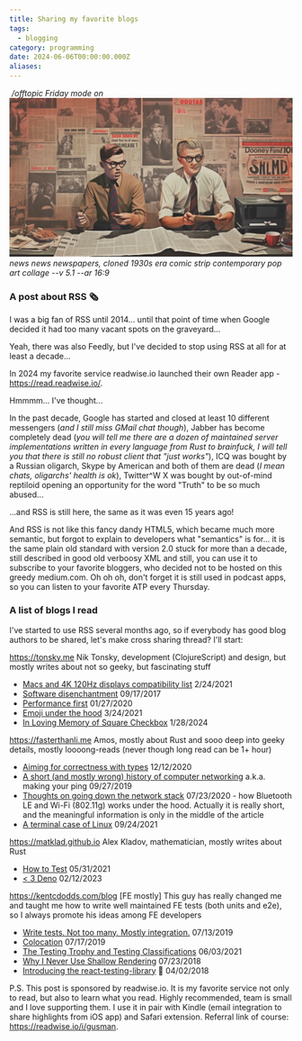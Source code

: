 ```yaml
---
title: Sharing my favorite blogs
tags:
  - blogging
category: programming
date: 2024-06-06T00:00:00.000Z
aliases:
---
```

 _/offtopic Friday mode on_
 
![A picture of two journalists working on a newspaper](./news.webp)
_news news newspapers, cloned 1930s era comic strip contemporary pop art collage --v 5.1 --ar 16:9_
### A post about RSS 🗞️

I was a big fan of RSS until 2014... until that point of time when Google decided it had too many vacant spots on the graveyard...

Yeah, there was also Feedly, but I've decided to stop using RSS at all for at least a decade...

In 2024 my favorite service readwise.io launched their own Reader app - https://read.readwise.io/.

Hmmmm... I've thought...



In the past decade, Google has started and closed at least 10 different messengers (_and I still miss GMail chat though_), Jabber has become completely dead (_you will tell me there are a dozen of maintained server implementations written in every language from Rust to brainfuck, I will tell you that there is still no robust client that "just works"_), ICQ was bought by a Russian oligarch, Skype by American and both of them are dead (_I mean chats, oligarchs' health is ok_), Twitter^W X was bought by out-of-mind reptiloid opening an opportunity for the word "Truth" to be so much abused...

  

...and RSS is still here, the same as it was even 15 years ago!

And RSS is not like this fancy dandy HTML5, which became much more semantic, but forgot to explain to developers what "semantics" is for... it is the same plain old standard with version 2.0 stuck for more than a decade, still described in good old verboosy XML and still, you can use it to subscribe to your favorite bloggers, who decided not to be hosted on this greedy medium.com. Oh oh oh, don't forget it is still used in podcast apps, so you can listen to your favorite ATP every Thursday.

### A list of blogs I read

I've started to use RSS several months ago, so if everybody has good blog authors to be shared, let's make cross sharing thread? I'll start:

https://tonsky.me Nik Tonsky, development (ClojureScript) and design, but mostly writes about not so geeky, but fascinating stuff
- [Macs and 4K 120Hz displays compatibility list](https://tonsky.me/blog/monitors-mac/) 2/24/2021
- [Software disenchantment](https://tonsky.me/blog/disenchantment/) 09/17/2017
- [Performance first](https://tonsky.me/blog/performance-first/) 01/27/2020
- [Emoji under the hood](https://tonsky.me/blog/emoji/) 3/24/2021
- [In Loving Memory of Square Checkbox](https://tonsky.me/blog/checkbox/) 1/28/2024

  

https://fasterthanli.me Amos, mostly about Rust and sooo deep into geeky details, mostly loooong-reads (never though long read can be 1+ hour)
- [Aiming for correctness with types](https://fasterthanli.me/articles/aiming-for-correctness-with-types) 12/12/2020
- [A short (and mostly wrong) history of computer networking](https://fasterthanli.me/series/making-our-own-ping/part-1) a.k.a. making your ping 09/27/2019
- [Thoughts on going down the network stack](https://fasterthanli.me/articles/thoughts-on-going-down-the-network-stack) 07/23/2020 - how Bluetooth LE and Wi-Fi (802.11g) works under the hood. Actually it is really short, and the meaningful information is only in the middle of the article
- [A terminal case of Linux](https://fasterthanli.me/articles/a-terminal-case-of-linux) 09/24/2021

  

https://matklad.github.io Alex Kladov, mathematician, mostly writes about Rust
- [How to Test](https://matklad.github.io/2021/05/31/how-to-test.html) 05/31/2021
- [< 3 Deno](https://matklad.github.io/2023/02/12/a-love-letter-to-deno.html) 02/12/2023

https://kentcdodds.com/blog [FE mostly] This guy has really changed me and taught me how to write well maintained FE tests (both units and e2e), so I always promote his ideas among FE developers
- [Write tests. Not too many. Mostly integration.](https://kentcdodds.com/blog/write-tests) 07/13/2019
- [Colocation](https://kentcdodds.com/blog/colocation) 07/17/2019
- [The Testing Trophy and Testing Classifications](https://kentcdodds.com/blog/the-testing-trophy-and-testing-classifications) 06/03/2021
- [Why I Never Use Shallow Rendering](https://kentcdodds.com/blog/why-i-never-use-shallow-rendering) 07/23/2018
- [Introducing the react-testing-library](https://kentcdodds.com/blog/introducing-the-react-testing-library) 🐐 04/02/2018

  

P.S. This post is sponsored by readwise.io. It is my favorite service not only to read, but also to learn what you read. Highly recommended, team is small and I love supporting them. I use it in pair with Kindle (email integration to share highlights from iOS app) and Safari extension. Referral link of course: https://readwise.io/i/gusman.